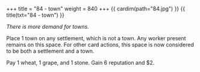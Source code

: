+++
title = "84 - town"
weight = 840
+++
{{ cardim(path="84.jpg") }}
{{ title(txt="84 - town") }}

*There is more demand for towns.*

Place 1 town on any settlement, which is not a town. Any worker
present remains on this space. For other card actions, this space
is now considered to be both a settlement and a town.

Pay 1 wheat, 1 grape, and 1 stone. Gain 6 reputation and $2.
